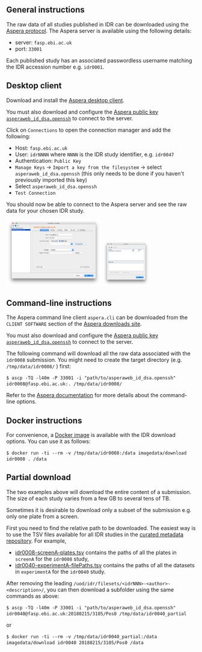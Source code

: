 ## General instructions

The raw data of all studies published in IDR can be downloaded using the
[Aspera protocol](https://asperasoft.com/technology/transport/fasp/). The
Aspera server is available using the following details:

- server: `fasp.ebi.ac.uk`
- port: `33001`

Each published study has an associated passwordless username matching the IDR
accession number e.g. `idr0001`.

## Desktop client

Download and install the [Aspera desktop client](https://downloads.asperasoft.com/en/downloads/2).

You must also download and configure the [Aspera public key `asperaweb_id_dsa.openssh`](img/aspera/asperaweb_id_dsa.openssh) to connect to the server.

Click on `Connections` to open the connection manager and add the following:

- Host: `fasp.ebi.ac.uk`
- User: `idrNNNN` where `NNNN` is the IDR study identifier, e.g. `idr0047`
- Authentication: `Public Key`
- `Manage Keys` → `Import a key from the filesystem` → select `asperaweb_id_dsa.openssh` (this only needs to be done if you haven't previously imported this key)
- Select `asperaweb_id_dsa.openssh`
- `Test Connection`

You should now be able to connect to the Aspera server and see the raw data for your chosen IDR study.

<img src="img/aspera/aspera-desktop-connection-manager.png" alt="Aspera Desktop connection manager" width="50%" />
<img src="img/aspera/aspera-desktop-ssh-keys.png" alt="Aspera Desktop SSH keys" width="25%" />


## Command-line instructions

The Aspera command line client `aspera.cli` can be downloaded from the `CLIENT SOFTWARE` section of the [Aspera downloads site](https://downloads.asperasoft.com/).

You must also download and configure the [Aspera public key `asperaweb_id_dsa.openssh`](img/aspera/asperaweb_id_dsa.openssh) to connect to the server.

The following command will download all the raw data associated with the `idr0008` submission. You might need to create the target directory (e.g. `/tmp/data/idr0008/` ) first:

    $ ascp -TQ -l40m -P 33001 -i "path/to/asperaweb_id_dsa.openssh" idr0008@fasp.ebi.ac.uk:. /tmp/data/idr0008/

Refer to the [Aspera documentation](https://downloads.asperasoft.com/documentation/)
for more details about the command-line options.

## Docker instructions

For convenience, a
[Docker image](https://hub.docker.com/r/imagedata/download)
is available with the IDR download options. You can use it as follows:

    $ docker run -ti --rm -v /tmp/data/idr0008:/data imagedata/download idr0008 . /data

## Partial download

The two examples above will download the entire content of a submission. The 
size of each study varies from a few GB to several tens of TB.

Sometimes it is desirable to download only a subset of the submission e.g. only one plate from a screen.

First you need to find the relative path to be downloaded. The easiest way is
to use the TSV files available for all IDR studies in the 
[curated metadata repository](https://github.com/IDR/idr-metadata). For example,

- [idr0008-screenA-plates.tsv](https://github.com/IDR/idr0008-rohn-actinome/blob/master/screenA/idr0008-screenA-plates.tsv)
    contains the paths of all the plates in `screenA` for the `idr0008` study,
- [idr0040-experimentA-filePaths.tsv](https://github.com/IDR/idr0040-aymoz-singlecell/blob/master/experimentA/idr0040-experimentA-filePaths.tsv)
    contains the paths of all the datasets in `experimentA` for the `idr0040`
    study.

After removing the leading
`/uod/idr/filesets/<idrNNN>-<author>-<description>/`, you can then download a 
subfolder using the same commands as above:

    $ ascp -TQ -l40m -P 33001 -i "path/to/asperaweb_id_dsa.openssh" idr0040@fasp.ebi.ac.uk:20180215/3105/Pos0 /tmp/data/idr0040_partial

or

    $ docker run -ti --rm -v /tmp/data/idr0040_partial:/data imagedata/download idr0040 20180215/3105/Pos0 /data

